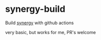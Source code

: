 # synergy-build

Build [synergy](https://github.com/symless/synergy-core) with github actions

very basic, but works for me, PR's welcome
